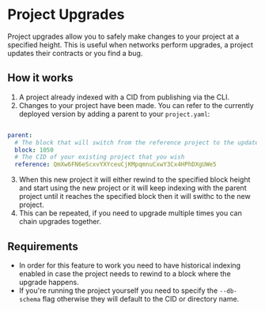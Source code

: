 # Project Upgrades

Project upgrades allow you to safely make changes to your project at a specified height. This is useful when networks perform upgrades, a project updates their contracts or you find a bug.

## How it works

1. A project already indexed with a CID from publishing via the CLI.
2. Changes to your project have been made. You can refer to the currently deployed version by adding a parent to your `project.yaml`:
```yaml

parent:
  # The block that will switch from the reference project to the updated version
  block: 1050
  # The CID of your existing project that you wish
  reference: QmXw6FN6eScxvYXYceuCjKMpqmnuCxwY3Cx4HPhDXgUWe5
```
3. When this new project it will either rewind to the specified block height and start using the new project or it will keep indexing with the parent project until it reaches the specified block then it will swithc to the new project.
4. This can be repeated, if you need to upgrade multiple times you can chain upgrades together.


## Requirements

* In order for this feature to work you need to have historical indexing enabled in case the project needs to rewind to a block where the upgrade happens.
* If you're running the project yourself you need to specify the `--db-schema` flag otherwise they will default to the CID or directory name.


